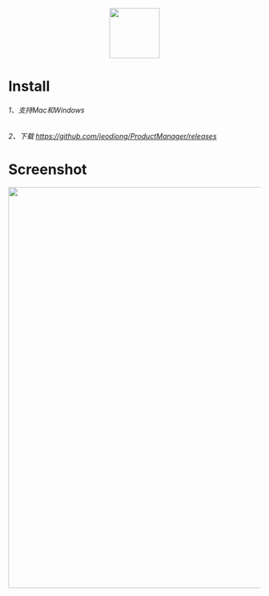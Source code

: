 <p align='center'>
  <img width="100" src="https://ws4.sinaimg.cn/large/006tNc79gy1fj8kxgn2zpj30e80e8gm9.jpg" alt="">
</p>

# Install
###### 1、支持Mac和Windows
###### 2、下载 https://github.com/jeodiong/ProductManager/releases
# Screenshot
<p align='center'>
  <img width="800" src="https://ws4.sinaimg.cn/large/006tNc79gy1fj8l51dnlkj31kw10k78v.jpg" alt="">
</p>
